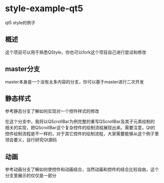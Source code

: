 # style-example-qt5
qt5 style的例子

## 概述
这个项目可以用于熟悉QStyle，你也可以fork这个项目自己进行尝试和修改

## master分支
master本身是一个没有太多内容的分支，你可以基于master进行二次开发

## 静态样式
参考静态分支了解如何实现对一个控件样式的修改

在这个分支中，我将以QScrollBar为例完整的重写QScrollBar及其子元素绘制的相关的实现，把QScrollBar这个复杂控件的绘制流程展现出来。需要注意，Qt的控件绘制流程是不一样的，对于其它控件的绘制流程，大家需要能够从这个例子里领会要义，自行研究Qt源码

## 动画
参考动画分支了解如何使控件和动画结合，当然动画和控件的结合比较自由，这个分支里展示的仅仅是一部分
